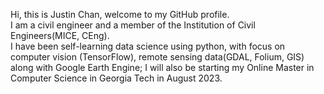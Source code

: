 Hi, this is Justin Chan, welcome to my GitHub profile.</br>
I am a civil engineer and a member of the Institution of Civil Engineers(MICE, CEng).</br>
I have been self-learning data science using python, with focus on computer vision (TensorFlow), remote sensing data(GDAL, Folium, GIS) along with Google Earth Engine; I will also be starting my Online Master in Computer Science in Georgia Tech in August 2023.

<!---
justinchan114/justinchan114 is a ✨ special ✨ repository because its `README.md` (this file) appears on your GitHub profile.
You can click the Preview link to take a look at your changes.
--->
